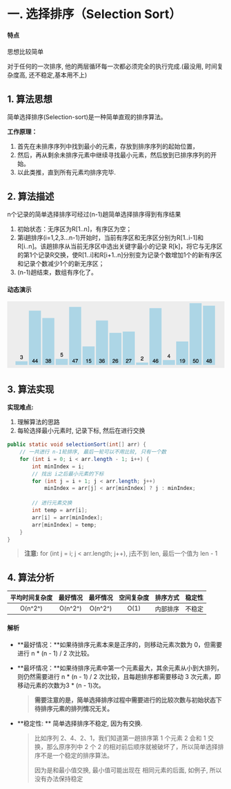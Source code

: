# 一. 选择排序（Selection Sort）

#### 特点

思想比较简单

对于任何的一次排序, 他的两层循环每一次都必须完全的执行完成.(最没用, 时间复杂度高, 还不稳定,基本用不上)

## 1. 算法思想

简单选择排序(Selection-sort)是一种简单直观的排序算法。

**工作原理：**

1. 首先在未排序序列中找到最小的元素，存放到排序序列的起始位置，
2. 然后，再从剩余未排序元素中继续寻找最小元素，然后放到已排序序列的开始。
3. 以此类推，直到所有元素均排序完毕.

## 2. 算法描述

 n个记录的简单选择排序可经过(n-1)趟简单选择排序得到有序结果

1. 初始状态：无序区为R[1..n]，有序区为空；
2. 第i趟排序(i=1,2,3…n-1)开始时，当前有序区和无序区分别为R[1..i-1]和R[i..n]。该趟排序从当前无序区中选出关键字最小的记录 R[k]，将它与无序区的第1个记录R交换，使R[1..i]和R[i+1..n]分别变为记录个数增加1个的新有序区和记录个数减少1个的新无序区；
3. (n-1)趟结束，数组有序化了。

#### 动态演示

![简单选择排序](./图片/简单选择排序.gif)

## 3. 算法实现

**实现难点:** 

1. 理解算法的思路
2. 每轮选择最小元素时, 记录下标, 然后在进行交换

```java
public static void selectionSort(int[] arr) {
    // 一共进行 n-1轮排序, 最后一轮可以不用比较, 只有一个数
    for (int i = 0; i < arr.length - 1; i++) {
        int minIndex = i;
        // 找出 i之后最小元素的下标
        for (int j = i + 1; j < arr.length; j++)
            minIndex = arr[j] < arr[minIndex] ? j : minIndex;
        
        // 进行元素交换
        int temp = arr[i];
        arr[i] = arr[minIndex];
        arr[minIndex] = temp;
    }
}
```

> **注意:** for (int j = i; j < arr.length; j++), j去不到 len, 最后一个值为 len - 1

## 4. 算法分析

| 平均时间复杂度 | 最好情况 | 最坏情况 | 空间复杂度 | 排序方式 | 稳定性 |
| :------------: | :------: | :------: | :--------: | :------: | :----: |
|    O(n^2^)​     | O(n^2^)  | O(n^2^)  |    O(1)    | 内部排序 | 不稳定 |

#### 解析

* **最好情况：**如果待排序元素本来是正序的，则移动元素次数为 0，但需要进行 n * (n - 1) / 2 次比较。

* **最坏情况：**如果待排序元素中第一个元素最大，其余元素从小到大排列，则仍然需要进行 n * (n - 1) / 2 次比较，且每趟排序都需要移动 3 次元素，即移动元素的次数为3 * (n - 1)次。

  > **需要注意的是，简单选择排序过程中需要进行的比较次数与初始状态下待排序元素的排列情况无关。**

* **稳定性: ** 简单选择排序不稳定, 因为有交换.

  > 比如序列 2、4、2、1，我们知道第一趟排序第 1 个元素 2 会和 1 交换，那么原序列中 2 个 2 的相对前后顺序就被破坏了，所以简单选择排序不是一个稳定的排序算法。
  >
  > 因为是和最小值交换, 最小值可能出现在 相同元素的后面, 如例子, 所以没有办法保持稳定

